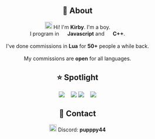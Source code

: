 <h2 align="center">👋 About</h2>
<p align="center"><img width="20px" src="https://emoji.gg/assets/emoji/2112_wave_animated.gif"> Hi! I'm <b>Kirby</b>. I'm a boy.<br>I program in <img src="https://cdn.icon-icons.com/icons2/2108/PNG/512/javascript_icon_130900.png" width="15px"> <b>Javascript</b> and <img src="https://upload.wikimedia.org/wikipedia/commons/thumb/1/18/ISO_C%2B%2B_Logo.svg/1822px-ISO_C%2B%2B_Logo.svg.png" width="15px"> <b>C++</b>.<br><br>I've done commissions in <b>Lua</b> for  <b>50+</b> people a while back.<br><br>My commissions are <b>open</b> for all languages.
<h2 align="center">⭐ Spotlight</h2>
<div align="center">
<a href="https://github.com/pupppy44/pascal"><img src="https://github-readme-stats.vercel.app/api/pin/?username=pupppy44&repo=pascal&theme=chartreuse-dark"></a>
 
<a href="https://github.com/pupppy44/bob"><img src="https://github-readme-stats.vercel.app/api/pin/?username=pupppy44&repo=bob&theme=chartreuse-dark"></a>
<a href="https://github.com/pupppy44/winmp3"><img src="https://github-readme-stats.vercel.app/api/pin/?username=pupppy44&repo=winmp3&theme=chartreuse-dark"></a>
   
<a href="https://github.com/pupppy44/sdlx"><img src="https://github-readme-stats.vercel.app/api/pin/?username=pupppy44&repo=sdlx&theme=chartreuse-dark"></a>
</div>
<h2 align="center">📱 Contact</h2>
<p align="center">
<img src="https://cdn4.iconfinder.com/data/icons/logos-and-brands/512/91_Discord_logo_logos-512.png" width="20px"> Discord: <b>pupppy44</label></b>
